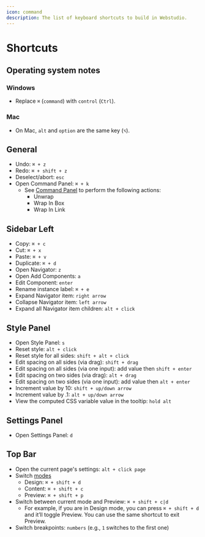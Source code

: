 ```yaml
---
icon: command
description: The list of keyboard shortcuts to build in Webstudio.
---
```


# Shortcuts

## Operating system notes

### Windows

* Replace `⌘` (`command`) with `control` (`Ctrl`).

### Mac

* On Mac, `alt` and `option` are the same key (`⌥`).

## **General**

* Undo: `⌘ + z`
* Redo: `⌘ + shift + z`
* Deselect/abort: `esc`
* Open Command Panel: `⌘ + k`
  * See [Command Panel](command-panel.md) to perform the following actions:
    * Unwrap
    * Wrap In Box
    * Wrap In Link

## **Sidebar Left**

* Copy: `⌘ + c`
* Cut: `⌘ + x`
* Paste: `⌘ + v`
* Duplicate: `⌘ + d`
* Open Navigator: `z`
* Open Add Components: `a`
* Edit Component: `enter`
* Rename instance label: `⌘ + e`
* Expand Navigator item: `right arrow`
* Collapse Navigator item: `left arrow`
* Expand all Navigator item children: `alt + click`

## **Style Panel**

* Open Style Panel: `s`
* Reset style: `alt + click`
* Reset style for all sides: `shift + alt + click`
* Edit spacing on all sides (via drag): `shift + drag`
* Edit spacing on all sides (via one input): add value then `shift + enter`
* Edit spacing on two sides (via drag): `alt + drag`
* Edit spacing on two sides (via one input): add value then `alt + enter`
* Increment value by 10: `shift + up/down arrow`
* Increment value by .1: `alt + up/down arrow`
* View the computed CSS variable value in the tooltip: `hold alt`

## **Settings Panel**

* Open Settings Panel: `d`

## **Top Bar**

* Open the current page's settings: `alt + click page`
* Switch [modes](modes.md)
  * Design: `⌘ + shift + d`
  * Content: `⌘ + shift + c`
  * Preview: `⌘ + shift + p`
* Switch between current mode and Preview: `⌘ + shift + c|d`
  * For example, if you are in Design mode, you can press `⌘ + shift + d` and it’ll toggle Preview. You can use the same shortcut to exit Preview.
* Switch breakpoints: `numbers` (e.g., `1` switches to the first one)
